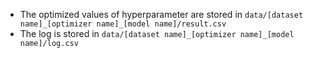 - The optimized values of hyperparameter are stored in `data/[dataset name]_[optimizer name]_[model name]/result.csv`
- The log is stored in `data/[dataset name]_[optimizer name]_[model name]/log.csv`

